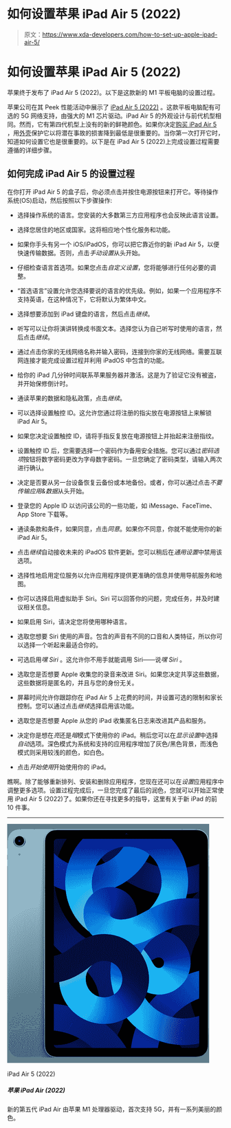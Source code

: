 # 如何设置苹果 iPad Air 5 (2022)

> 原文：<https://www.xda-developers.com/how-to-set-up-apple-ipad-air-5/>

# 如何设置苹果 iPad Air 5 (2022)

苹果终于发布了 iPad Air 5 (2022)。以下是这款新的 M1 平板电脑的设置过程。

苹果公司在其 Peek 性能活动中展示了 [iPad Air 5 (2022)](https://www.xda-developers.com/apple-ipad-air-5-review/) 。这款平板电脑配有可选的 5G 网络支持，由强大的 M1 芯片驱动。iPad Air 5 的外观设计与前代机型相同。然而，它有第四代机型上没有的新的鲜艳颜色。如果你决定[购买 iPad Air 5](https://www.xda-developers.com/best-apple-ipad-air-5-deals/) ，用[外壳](https://www.xda-developers.com/best-apple-ipad-air-5-cases/)保护它以将潜在事故的损害降到最低是很重要的。当你第一次打开它时，知道如何设置它也是很重要的。以下是在 iPad Air 5 (2022)上完成设置过程需要遵循的详细步骤。

## 如何完成 iPad Air 5 的设置过程

在你打开 iPad Air 5 的盒子后，你必须点击并按住电源按钮来打开它。等待操作系统(OS)启动，然后按照以下步骤操作:

*   选择操作系统的语言。您安装的大多数第三方应用程序也会反映此语言设置。

*   选择您居住的地区或国家。这将相应地个性化服务和功能。

*   如果你手头有另一个 iOS/iPadOS，你可以把它靠近你的新 iPad Air 5，以便快速传输数据。否则，点击*手动设置*从头开始。

*   仔细检查语言首选项。如果您点击*自定义设置*，您将能够进行任何必要的调整。

*   “首选语言”设置允许您选择要说的语言的优先级。例如，如果一个应用程序不支持英语，在这种情况下，它将默认为繁体中文。

*   选择想要添加到 iPad 键盘的语言，然后点击*继续*。

*   听写可以让你将演讲转换成书面文本。选择您认为自己听写时使用的语言，然后点击*继续*。

*   通过点击你家的无线网络名称并输入密码，连接到你家的无线网络。需要互联网连接才能完成设置过程并利用 iPadOS 中包含的功能。

*   给你的 iPad 几分钟时间联系苹果服务器并激活。这是为了验证它没有被盗，并开始保修倒计时。

*   通读苹果的数据和隐私政策，点击*继续*。

*   可以选择设置触控 ID。这允许您通过将注册的指尖放在电源按钮上来解锁 iPad Air 5。

*   如果您决定设置触控 ID，请将手指反复放在电源按钮上并抬起来注册指纹。

*   设置触控 ID 后，您需要选择一个密码作为备用安全措施。您可以通过*密码选项*按钮将数字密码更改为字母数字密码。一旦您确定了密码类型，请输入两次进行确认。

*   决定是否要从另一台设备恢复云备份或本地备份。或者，你可以通过点击*不要传输应用&数据*从头开始。

*   登录您的 Apple ID 以访问该公司的一些功能，如 iMessage、FaceTime、App Store 下载等。

*   通读条款和条件，如果同意，点击*同意*。如果你不同意，你就不能使用你的新 iPad Air 5。

*   点击*继续*自动接收未来的 iPadOS 软件更新。您可以稍后在*通用设置*中禁用该选项。

*   选择性地启用定位服务以允许应用程序提供更准确的信息并使用导航服务和地图。

*   你可以选择启用虚拟助手 Siri。Siri 可以回答你的问题，完成任务，并及时建议相关信息。

*   如果启用 Siri，请决定您将使用哪种语言。

*   选取您想要 Siri 使用的声音。包含的声音有不同的口音和人类特征，所以你可以选择一个听起来最适合你的。

*   可选启用*嘿 Siri* 。这允许你不用手就能调用 Siri——说*嘿 Siri* 。

*   选取您是否想要 Apple 收集您的录音来改进 Siri。如果您决定共享这些数据，这些数据将是匿名的，并且与您的身份无关。

*   屏幕时间允许你跟踪你在 iPad Air 5 上花费的时间，并设置可选的限制和家长控制。您可以通过点击*继续*选择启用该功能。

*   选取您是否想要 Apple 从您的 iPad 收集匿名日志来改进其产品和服务。

*   决定你是想在*亮*还是*暗*模式下使用你的 iPad。稍后您可以在*显示设置*中选择*自动*选项。深色模式为系统和支持的应用程序增加了灰色/黑色背景，而浅色模式则采用较浅的颜色，如白色。

*   点击*开始使用*开始使用你的 iPad。

瞧啊。除了能够重新排列、安装和删除应用程序，您现在还可以在*设置*应用程序中调整更多选项。设置过程完成后，一旦您完成了最后的润色，您就可以开始正常使用 iPad Air 5 (2022)了。如果你还在寻找更多的指导，这里有关于新 iPad 的前 10 件事。

* * *

 <picture>![The 2022 5th-generation iPad Air is powered by the Apple M1 processor, it supports 5G for the first time, and it comes in an array of beautiful colors.](img/9e3850e14c4ebbb8ab3bb5ac933a63ef.png)</picture> 

iPad Air 5 (2022)

##### 苹果 iPad Air (2022)

新的第五代 iPad Air 由苹果 M1 处理器驱动，首次支持 5G，并有一系列美丽的颜色。